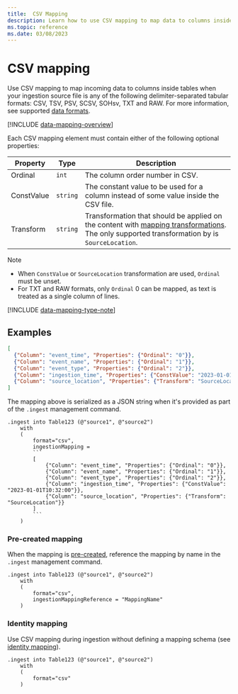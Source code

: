 ```yaml
---
title:  CSV Mapping
description: Learn how to use CSV mapping to map data to columns inside tables upon ingestion.
ms.topic: reference
ms.date: 03/08/2023
---
```


# CSV mapping

Use CSV mapping to map incoming data to columns inside tables when your ingestion source file is any of the following delimiter-separated tabular formats: CSV, TSV, PSV, SCSV, SOHsv, TXT and RAW. For more information, see supported [data formats](../ingestion-supported-formats.md).

[!INCLUDE [data-mapping-overview](../includes/data-mapping-overview.md)]

Each CSV mapping element must contain either of the following optional properties:

| Property   | Type   | Description                                                                           |
|------------|--------|---------------------------------------------------------------------------------------|
| Ordinal    | `int` | The column order number in CSV.                                                       |
| ConstValue | `string` | The constant value to be used for a column instead of some value inside the CSV file. |
| Transform  | `string` | Transformation that should be applied on the content with [mapping transformations](mappings.md#mapping-transformations). The only supported transformation by is `SourceLocation`. |

> [!NOTE]
>
> * When `ConstValue` or `SourceLocation` transformation are used, `Ordinal` must be unset.
> * For TXT and RAW formats, only `Ordinal` 0 can be mapped, as text is treated as a single column of lines.

[!INCLUDE [data-mapping-type-note](../includes/data-mapping-type-note.md)]

## Examples

``` json
[
  {"Column": "event_time", "Properties": {"Ordinal": "0"}},
  {"Column": "event_name", "Properties": {"Ordinal": "1"}},
  {"Column": "event_type", "Properties": {"Ordinal": "2"}},
  {"Column": "ingestion_time", "Properties": {"ConstValue": "2023-01-01T10:32:00"}}
  {"Column": "source_location", "Properties": {"Transform": "SourceLocation"}}
]
```

The mapping above is serialized as a JSON string when it's provided as part of the `.ingest` management command.

````kusto
.ingest into Table123 (@"source1", @"source2")
    with
    (
        format="csv",
        ingestionMapping =
        ```
        [
            {"Column": "event_time", "Properties": {"Ordinal": "0"}},
            {"Column": "event_name", "Properties": {"Ordinal": "1"}},
            {"Column": "event_type", "Properties": {"Ordinal": "2"}},
            {"Column": "ingestion_time", "Properties": {"ConstValue": "2023-01-01T10:32:00"}},
            {"Column": "source_location", "Properties": {"Transform": "SourceLocation"}}
        ]
        ```
    )
````

### Pre-created mapping

When the mapping is [pre-created](create-ingestion-mapping-command.md), reference the mapping by name in the `.ingest` management command.

```kusto
.ingest into Table123 (@"source1", @"source2")
    with
    (
        format="csv",
        ingestionMappingReference = "MappingName"
    )
```

### Identity mapping

Use CSV mapping during ingestion without defining a mapping schema (see [identity mapping](mappings.md#identity-mapping)).

```kusto
.ingest into Table123 (@"source1", @"source2")
    with
    (
        format="csv"
    )
```
